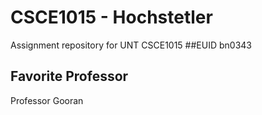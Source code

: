 # CSCE1015 - Hochstetler
Assignment repository for UNT CSCE1015
##EUID
bn0343

## Favorite Professor
Professor Gooran

